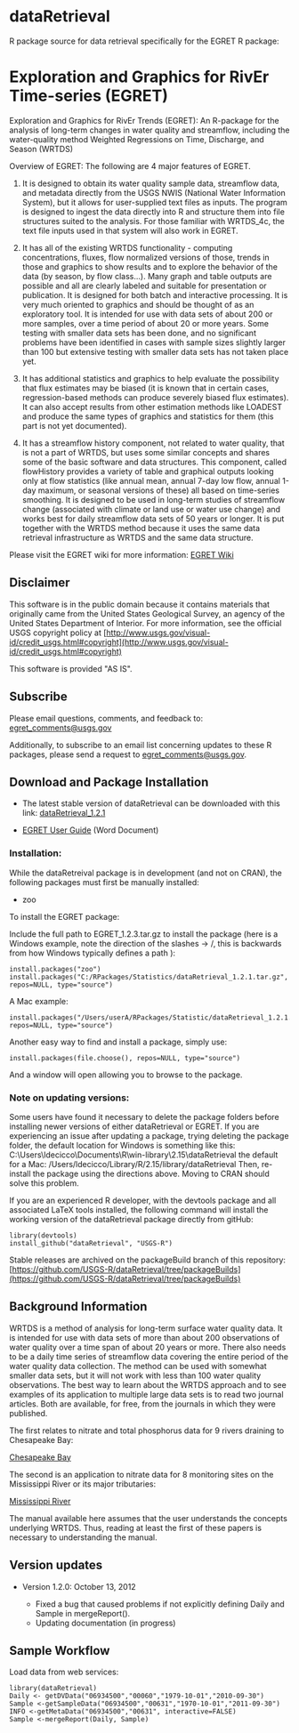 dataRetrieval
=============

R package source for data retrieval specifically for the EGRET R package:

Exploration and Graphics for RivEr Time-series (EGRET)
=============

Exploration and Graphics for RivEr Trends (EGRET): 
An R-package for the analysis of long-term changes in water quality and streamflow, 
including the water-quality method Weighted Regressions on Time, Discharge, and Season (WRTDS)

Overview of EGRET:  The following are 4 major features of EGRET.

1.  It is designed to obtain its water quality sample data, streamflow data, and metadata directly from the USGS NWIS (National Water Information System), but it allows for user-supplied text files as inputs.  The program is designed to ingest the data directly into R and structure them into file structures suited to the analysis.  For those familiar with WRTDS_4c, the text file inputs used in that system will also work in EGRET.

2.  It has all of the existing WRTDS functionality - computing concentrations, fluxes, flow normalized versions of those, trends in those and graphics to show results and to explore the behavior of the data (by season, by flow class...). Many graph and table outputs are possible and all are clearly labeled and suitable for presentation or publication.  It is designed for both batch and interactive processing.  It is very much oriented to graphics and should be thought of as an exploratory tool.  It is intended for use with data sets of about 200 or more samples, over a time period of about 20 or more years.  Some testing with smaller data sets has been done, and no significant problems have been identified in cases with sample sizes slightly larger than 100 but extensive testing with smaller data sets has not taken place yet.

3. It has additional statistics and graphics to help evaluate the possibility that flux estimates may be biased (it is known that in certain cases, regression-based methods can produce severely biased flux estimates).  It can also accept results from other estimation methods like LOADEST and produce the same types of graphics and statistics for them (this part is not yet documented).

4. It has a streamflow history component, not related to water quality, that is not a part of WRTDS, but uses some similar concepts and shares some of the basic software and data structures.  This component, called flowHistory provides a variety of table and graphical outputs looking only at flow statistics (like annual mean, annual 7-day low flow, annual 1-day maximum, or seasonal versions of these) all based on time-series smoothing.  It is designed to be used in long-term studies of streamflow change (associated with climate or land use or water use change) and works best for daily streamflow data sets of 50 years or longer.   It is put together with the WRTDS method because it uses the same data retrieval infrastructure as WRTDS and the same data structure.  

Please visit the EGRET wiki for more information:
[EGRET Wiki](https://github.com/USGS-R/EGRET/wiki)

Disclaimer
----------
This software is in the public domain because it contains materials that originally came from the United States Geological Survey, an agency of the United States Department of Interior. For more information, see the official USGS copyright policy at [http://www.usgs.gov/visual-id/credit_usgs.html#copyright](http://www.usgs.gov/visual-id/credit_usgs.html#copyright)

This software is provided "AS IS".

Subscribe
---------
Please email questions, comments, and feedback to: 
egret_comments@usgs.gov

Additionally, to subscribe to an email list concerning updates to these R packages, please send a request to egret_comments@usgs.gov.

Download and Package Installation
---------------------------------

* The latest stable version of dataRetrieval can be downloaded with this link:
[dataRetrieval_1.2.1](https://github.com/USGS-R/dataRetrieval/blob/packageBuilds/dataRetrieval_1.2.1.tar.gz?raw=true)

* [EGRET User Guide](https://github.com/USGS-R/dataRetrieval/raw/Documentation/EGRET%20manual_4.doc) (Word Document)

### Installation:
While the dataRetreival package is in development (and not on CRAN), the following packages must first be manually installed: 
* zoo
 
To install the EGRET package:

Include the full path to EGRET_1.2.3.tar.gz to install the package (here is a Windows example, note the direction of the slashes -> /, this is backwards from how Windows typically defines a path ):

	install.packages("zoo")
	install.packages("C:/RPackages/Statistics/dataRetrieval_1.2.1.tar.gz", repos=NULL, type="source")

A Mac example:

	install.packages("/Users/userA/RPackages/Statistic/dataRetrieval_1.2.1.tar.gz", repos=NULL, type="source")

Another easy way to find and install a package, simply use:

	install.packages(file.choose(), repos=NULL, type="source")
	
And a window will open allowing you to browse to the package.
	
### Note on updating versions:
Some users have found it necessary to delete the package folders before installing newer versions of either dataRetrieval or EGRET.  If you are experiencing an issue after updating a package, trying deleting the package folder, the default location for Windows is something like this:
C:\Users\ldecicco\Documents\R\win-library\2.15\dataRetrieval
the default for a Mac:
/Users/ldecicco/Library/R/2.15/library/dataRetrieval
Then, re-install the package using the directions above.  Moving to CRAN should solve this problem.

If you are an experienced R developer, with the devtools package and all associated LaTeX tools installed, the following command will install the working version of the dataRetrieval package directly from gitHub:

	library(devtools)
	install_github("dataRetrieval", "USGS-R")

Stable releases are archived on the packageBuild branch of this repository: [https://github.com/USGS-R/dataRetrieval/tree/packageBuilds](https://github.com/USGS-R/dataRetrieval/tree/packageBuilds)

Background Information
----------------------

WRTDS is a method of analysis for long-term surface water quality data.  It is intended for use with data sets of more than about 200 observations of water quality over a time span of about 20 years or more.  There also needs to be a daily time series of streamflow data covering the entire period of the water quality data collection.  The method can be used with somewhat smaller data sets, but it will not work with less than 100 water quality observations.  The best way to learn about the WRTDS approach and to see examples of its application to multiple large data sets is to read two journal articles.  Both are available, for free, from the journals in which they were published.

The first relates to nitrate and total phosphorus data for 9 rivers draining to Chesapeake Bay:

[Chesapeake Bay](http://onlinelibrary.wiley.com/doi/10.1111/j.1752-1688.2010.00482.x/full)

The second is an application to nitrate data for 8 monitoring sites on the Mississippi River or its major tributaries:

[Mississippi River](http://pubs.acs.org/doi/abs/10.1021/es201221s)

The manual available here assumes that the user understands the concepts underlying WRTDS.  Thus, reading at least the first of these papers is necessary to understanding the manual.


Version updates
---------------

* Version 1.2.0:	October 13, 2012

	* Fixed a bug that caused problems if not explicitly defining Daily and Sample in mergeReport().
	* Updating documentation (in progress)



Sample Workflow
---------------

Load data from web services:

	library(dataRetrieval)
	Daily <- getDVData("06934500","00060","1979-10-01","2010-09-30")
	Sample <-getSampleData("06934500","00631","1970-10-01","2011-09-30")
	INFO <-getMetaData("06934500","00631", interactive=FALSE)
	Sample <-mergeReport(Daily, Sample)

